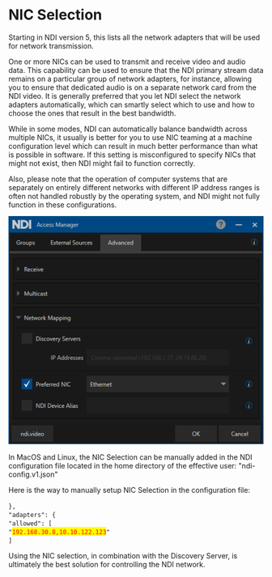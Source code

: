 # NIC Selection

Starting in NDI version 5, this lists all the network adapters that will be used for network transmission.

One or more NICs can be used to transmit and receive video and audio data. This capability can be used to ensure that the NDI primary stream data remains on a particular group of network adapters, for instance, allowing you to ensure that dedicated audio is on a separate network card from the NDI video. It is generally preferred that you let NDI select the network adapters automatically, which can smartly select which to use and how to choose the ones that result in the best bandwidth.

While in some modes, NDI can automatically balance bandwidth across multiple NICs, it usually is better for you to use NIC teaming at a machine configuration level which can result in much better performance than what is possible in software. If this setting is misconfigured to specify NICs that might not exist, then NDI might fail to function correctly.

Also, please note that the operation of computer systems that are separately on entirely different networks with different IP address ranges is often not handled robustly by the operating system, and NDI might not fully function in these configurations.

![NIC Selection in configuration is part of NDI Access Manager (Windows).](../.gitbook/assets/10.png)

In MacOS and Linux, the NIC Selection can be manually added in the NDI configuration file located in the home directory of the effective user: "ndi-config.v1.json"

Here is the way to manually setup NIC Selection in the configuration file:

`},`\
&#x20;   `"adapters": {`\
&#x20;     `"allowed": [`\
&#x20;       `"`<mark style="color:red;">`192.168.30.8,10.10.122.123`</mark>`"`\
&#x20;     `]`

Using the NIC selection, in combination with the Discovery Server, is ultimately the best solution for controlling the NDI network.
